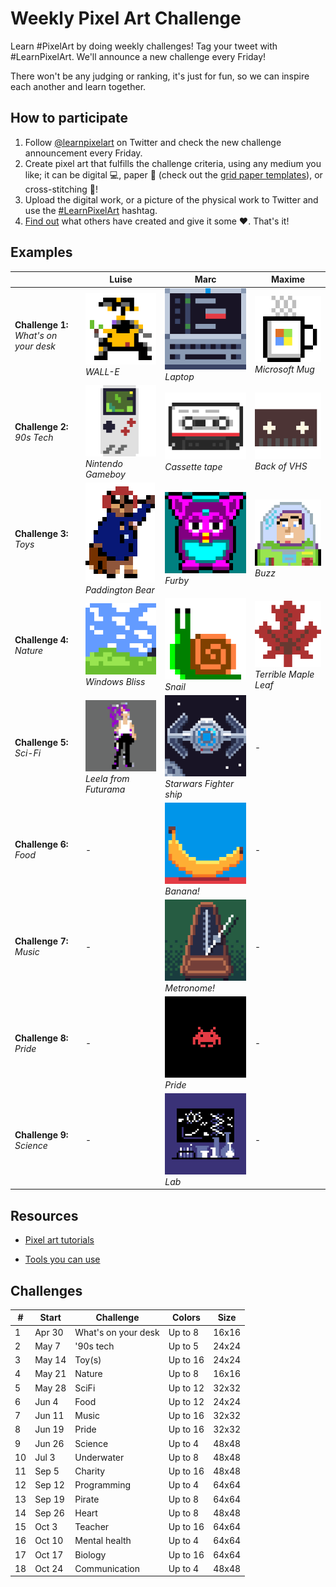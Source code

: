 # Weekly Pixel Art Challenge

Learn #PixelArt by doing weekly challenges! Tag your tweet with #LearnPixelArt. We'll announce a new challenge every Friday!

There won't be any judging or ranking, it's just for fun, so we can inspire each another and learn together.

## How to participate

1. Follow [@learnpixelart](https://twitter.com/learnpixelart) on Twitter and check the new challenge announcement every Friday.
2. Create pixel art that fulfills the challenge criteria, using any medium you like; it can be digital 💻, paper 📄 (check out the [grid paper templates](grid-paper)), or cross-stitching 🧵!
3. Upload the digital work, or a picture of the physical work to Twitter and use the [#LearnPixelArt](https://twitter.com/search?q=%23LearnPixelArt) hashtag.
4. [Find out](https://twitter.com/search?q=%23learnpixelart) what others have created and give it some ❤. That's it!

## Examples

|  | Luise | Marc | Maxime |
| - | - | - | - |
| **Challenge 1:** <br/>*What's on your desk* | ![WALL-E by Luise](challenges/challenge1/walle-pixelartchallenge.png) <br/>*WALL-E* | ![Laptop by Marc](challenges/challenge1/laptop-marcduiker.png)<br/>*Laptop* | ![Microsoft Mug by Maxime](challenges/challenge1/MicrosoftMug.png)<br/>*Microsoft Mug* |
| **Challenge 2:** <br/>*90s Tech* | ![Nintendo Gameboy](challenges/challenge2/nintendo-gameboy.png)<br/>*Nintendo Gameboy* | ![Cassette tape](challenges/challenge2/cassette-tape-marcduiker.png)<br/>*Cassette tape* | ![Back of a VHS](challenges/challenge2/VHSTapeBack.gif)<br/>*Back of VHS* |
| **Challenge 3:** <br/>*Toys* | ![Paddington Bear](challenges/challenge3/Paddington-LuiseFreese.png)<br/>*Paddington Bear* | ![Furby](challenges/challenge3/furby-marcduiker.png)<br/>*Furby* | ![Buzz](challenges/challenge3/buzzed-maxime.png)<br/>*Buzz* |
| **Challenge 4:** <br/>*Nature* | ![Bliss](challenges/challenge4/bliss.png)<br/>*Windows Bliss* | ![Snail](challenges/challenge4/snail_marcduiker.gif)<br/>*Snail* | ![Horrible Maple Leaf](challenges/challenge4/LowResolutionMapleLeaf.png)<br/>*Terrible Maple Leaf* |
| **Challenge 5:** <br/>*Sci-Fi* | ![Leela](challenges/challenge5/leela.png)<br/>*Leela from Futurama* | ![Starwars Fighter](challenges/challenge5/starwars_marcduiker.png)<br/>*Starwars Fighter ship* | - |
| **Challenge 6:** <br/>*Food* | - | ![Banana!](challenges/challenge6/banana_marcduiker.png)<br/>*Banana!* | - |
| **Challenge 7:** <br/>*Music* | - | ![Metronome](challenges/challenge7/metronome_marcduiker.gif)<br/>*Metronome!* | - |
| **Challenge 8:** <br/>*Pride* | - | ![Pride](challenges/challenge8/pride_marcduiker.gif)<br/>*Pride* | - |
| **Challenge 9:** <br/>*Science* | - | ![Science](challenges/challenge9/science_marcduiker.gif)<br/>*Lab* | - |
## Resources

* [Pixel art tutorials](https://lospec.com/articles/pixel-art-where-to-start/)

* [Tools you can use](https://lospec.com/pixel-art-software-list)

## Challenges

| # | Start | Challenge | Colors | Size
| - | - | - | - | -
| 1 | Apr 30 | What's on your desk | Up to 8 | 16x16
| 2 | May 7 | '90s tech | Up to 5 | 24x24
| 3 | May 14 | Toy(s) | Up to 16 | 24x24
| 4 | May 21 | Nature | Up to 8 | 16x16
| 5 | May 28 | SciFi | Up to 12 | 32x32
| 6 | Jun 4 | Food | Up to 12 | 24x24
| 7 | Jun 11 | Music | Up to 16 | 32x32
| 8 | Jun 19 | Pride | Up to 16 | 32x32
| 9 | Jun 26 | Science | Up to 4 | 48x48
| 10 | Jul 3 | Underwater | Up to 8 | 48x48
| 11 | Sep 5 | Charity | Up to 16 | 48x48
| 12 | Sep 12 | Programming | Up to 4 | 64x64
| 13 | Sep 19 | Pirate | Up to 8 | 64x64
| 14 | Sep 26 | Heart | Up to 8 | 48x48
| 15 | Oct 3 | Teacher | Up to 16 | 64x64
| 16 | Oct 10 | Mental health | Up to 4 | 64x64
| 17 | Oct 17 | Biology | Up to 16 | 64x64
| 18 | Oct 24 | Communication | Up to 4 | 48x48
